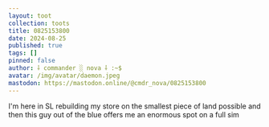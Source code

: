 ```yaml
---
layout: toot
collection: toots
title: 0825153800
date: 2024-08-25
published: true
tags: []
pinned: false
author: ⸸ commander ░ nova ⸸ :~$
avatar: /img/avatar/daemon.jpeg
mastodon: https://mastodon.online/@cmdr_nova/0825153800
---
```


I'm here in SL rebuilding my store on the smallest piece of land possible and then this guy out of the blue offers me an enormous spot on a full sim
